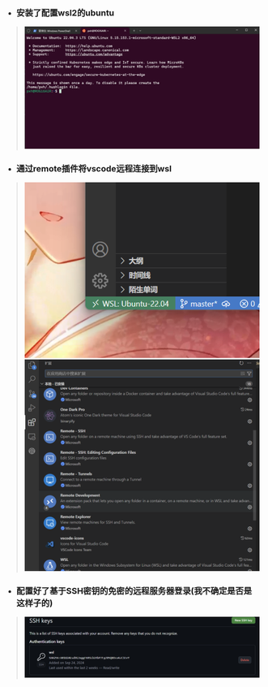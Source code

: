 * ### 安装了配置wsl2的ubuntu
>![安装了配置wsl2的ubuntu](./img/t3-1.png)
* ### 通过remote插件将vscode远程连接到wsl
>![通过remote插件将vscode远程连接到wsl](./img/t3-2.png)
>![通过remote插件将vscode远程连接到wsl](./img/t3-3.png)
* ### 配置好了基于SSH密钥的免密的远程服务器登录(我不确定是否是这样子的)
>![配置好了基于SSH密钥的免密的远程服务器登录](./img/t3-4.png)